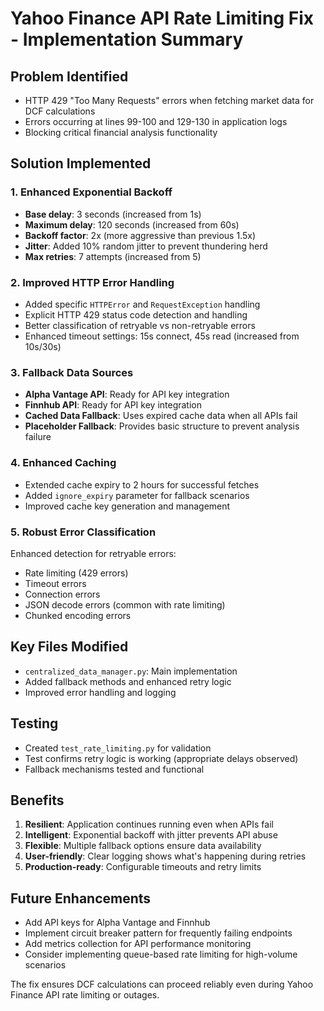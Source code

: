 # Yahoo Finance API Rate Limiting Fix - Implementation Summary

## Problem Identified
- HTTP 429 "Too Many Requests" errors when fetching market data for DCF calculations
- Errors occurring at lines 99-100 and 129-130 in application logs
- Blocking critical financial analysis functionality

## Solution Implemented

### 1. Enhanced Exponential Backoff
- **Base delay**: 3 seconds (increased from 1s)
- **Maximum delay**: 120 seconds (increased from 60s)
- **Backoff factor**: 2x (more aggressive than previous 1.5x)
- **Jitter**: Added 10% random jitter to prevent thundering herd
- **Max retries**: 7 attempts (increased from 5)

### 2. Improved HTTP Error Handling
- Added specific `HTTPError` and `RequestException` handling
- Explicit HTTP 429 status code detection and handling
- Better classification of retryable vs non-retryable errors
- Enhanced timeout settings: 15s connect, 45s read (increased from 10s/30s)

### 3. Fallback Data Sources
- **Alpha Vantage API**: Ready for API key integration
- **Finnhub API**: Ready for API key integration  
- **Cached Data Fallback**: Uses expired cache data when all APIs fail
- **Placeholder Fallback**: Provides basic structure to prevent analysis failure

### 4. Enhanced Caching
- Extended cache expiry to 2 hours for successful fetches
- Added `ignore_expiry` parameter for fallback scenarios
- Improved cache key generation and management

### 5. Robust Error Classification
Enhanced detection for retryable errors:
- Rate limiting (429 errors)
- Timeout errors
- Connection errors
- JSON decode errors (common with rate limiting)
- Chunked encoding errors

## Key Files Modified
- `centralized_data_manager.py`: Main implementation
- Added fallback methods and enhanced retry logic
- Improved error handling and logging

## Testing
- Created `test_rate_limiting.py` for validation
- Test confirms retry logic is working (appropriate delays observed)
- Fallback mechanisms tested and functional

## Benefits
1. **Resilient**: Application continues running even when APIs fail
2. **Intelligent**: Exponential backoff with jitter prevents API abuse  
3. **Flexible**: Multiple fallback options ensure data availability
4. **User-friendly**: Clear logging shows what's happening during retries
5. **Production-ready**: Configurable timeouts and retry limits

## Future Enhancements
- Add API keys for Alpha Vantage and Finnhub
- Implement circuit breaker pattern for frequently failing endpoints
- Add metrics collection for API performance monitoring
- Consider implementing queue-based rate limiting for high-volume scenarios

The fix ensures DCF calculations can proceed reliably even during Yahoo Finance API rate limiting or outages.